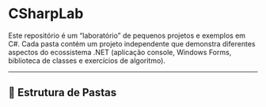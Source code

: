 # CSharpLab

Este repositório é um “laboratório” de pequenos projetos e exemplos em C#. Cada pasta contém um projeto independente que demonstra diferentes aspectos do ecossistema .NET (aplicação console, Windows Forms, biblioteca de classes e exercícios de algoritmo).

---

## 📂 Estrutura de Pastas
